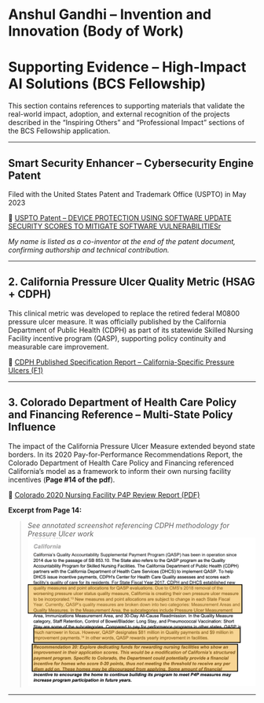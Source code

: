 # Anshul Gandhi – Invention and Innovation (Body of Work)


# Supporting Evidence – High-Impact AI Solutions (BCS Fellowship)

This section contains references to supporting materials that validate the real-world impact, adoption, and external recognition of the projects described in the “Inspiring Others” and “Professional Impact” sections of the BCS Fellowship application.

---

## **Smart Security Enhancer – Cybersecurity Engine Patent**

Filed with the United States Patent and Trademark Office (USPTO) in May 2023

🔗 [USPTO Patent – DEVICE PROTECTION USING SOFTWARE UPDATE SECURITY SCORES TO MITIGATE SOFTWARE VULNERABILITIESr](https://patents.justia.com/patent/20240370568)

*My name is listed as a co-inventor at the end of the patent document, confirming authorship and technical contribution.*

---

## 2. **California Pressure Ulcer Quality Metric (HSAG + CDPH)**

This clinical metric was developed to replace the retired federal M0800 pressure ulcer measure. It was officially published by the California Department of Public Health (CDPH) as part of its statewide Skilled Nursing Facility incentive program (QASP), supporting policy continuity and measurable care improvement.

🔗 [CDPH Published Specification Report – California-Specific Pressure Ulcers (F1)](https://www.cdph.ca.gov/Programs/CHCQ/LCP/CDPH%20Document%20Library/CDPHCASpecificPressureUlcersF1.pdf)

---

## 3. **Colorado Department of Health Care Policy and Financing Reference – Multi-State Policy Influence**

The impact of the California Pressure Ulcer Measure extended beyond state borders. In its 2020 Pay-for-Performance Recommendations Report, the Colorado Department of Health Care Policy and Financing referenced California’s model as a framework to inform their own nursing facility incentives (**Page #14 of the pdf**).

🔗 [Colorado 2020 Nursing Facility P4P Review Report (PDF)](https://spl.cde.state.co.us/artemis/hcpserials/hcp179internet/hcp179202001internet.pdf)

**Excerpt from Page 14:**  
> _See annotated screenshot referencing CDPH methodology for Pressure Ulcer work_  
> ![Excerpt from Colorado Department of Public Health referencing CDPH methodology](./Colorado%20Department%20of%20Public%20Health%20including%20CDPH%20methodology-%20Pressure%20Ulcer%20work.png)

---
